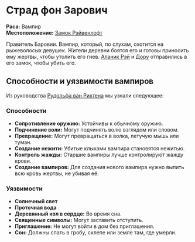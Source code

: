 # Страд фон Зарович

**Раса:** Вампир  
**Местоположение:** [Замок Рэйвенлофт](../../locations/ravenloft.md)

Правитель Баровии. Вампир, который, по слухам, охотится на рыжеволосых девушек. Жители деревни боятся его и готовы приносить ему жертвы, чтобы утолить его гнев. [Аланик Рэй](alanik-ray.md) и [Дору](doru.md) отправились в его замок, чтобы убить его.

## Способности и уязвимости вампиров

Из руководства [Рудольфа ван Рихтена](rudolph-van-richten.md) мы узнали следующее:

### Способности
- **Сопротивление оружию:** Устойчивы к обычному оружию.
- **Подчинение воли:** Могут подчинять волю взглядом или словом.
- **Превращение:** Могут превращаться в волка, летучую мышь или туман.
- **Создание нежити:** Убитые клыками вампира становятся нежитью.
- **Контроль жажды:** Старшие вампиры лучше контролируют жажду крови.
- **Создание вампиров:** Для создания нового вампира нужно выпить всю кровь жертвы, не убивая её.

### Уязвимости
- **Солнечный свет**
- **Проточная вода**
- **Деревянный кол в сердце:** Во время сна.
- **Священные символы:** Могут заставить отступить.
- **Приглашение:** Не могут войти в дом без приглашения.
- **Сон:** Должны спать в гробу, склепе или земле там, где умерли.
